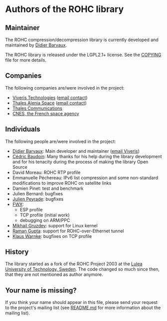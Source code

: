 # Authors of the ROHC library


## Maintainer

The ROHC compression/decompression library is currently developed and
maintained by [Didier Barvaux](mailto:didier@barvaux.org).

The ROHC library is released under the LGPL2.1+ license. See the
[COPYING](COPYING) file for more details.


## Companies

The following companies are/were involved in the project:
 * [Viveris Technologies](http://www.viveris.com/)
   ([email contact](mailto:opensource@toulouse.viveris.com))
 * [Thales Alenia Space](http://www.thalesaleniaspace.com/)
   ([email contact](mailto:cedric.baudoin@thalesaleniaspace.com))
 * [Thales Communications](http://www.thalescomminc.com/)
 * [CNES, the French space agency](http://www.cnes.fr/)


## Individuals

The following people are/were involved in the project:
* [Didier Barvaux](mailto:didier@barvaux.org): Main developer and maintainer
  ([email Viveris](mailto:didier.barvaux@toulouse.viveris.com))
* [Cédric Baudoin](mailto:cedric.baudoin@thalesaleniaspace.com): Many thanks
  for his help during the library development and for his tenacity during the
  process of making the library Open Source
* David Moreau: ROHC RTP profile
* Emmanuelle Péchereau: IPv6 list compression and some non-standard modifications
  to improve ROHC on satellite links
* Damien Pinet: test and benchmark
* Julien Bernard: bugfixes
* [Julien Peyrade](mailto:julien.peyrade@toulouse.viveris.com): bugfixes
* [FWX](mailto:rohc_team@dialine.fr):
  * ESP profile
  * TCP profile (initial work)
  * debugging on ARM/PPC
* [Mikhail Gruzdev](mailto:michail.gruzdev@gmail.com): support for Linux kernel
* [Raman Gupta](mailto:ramangupta16@gmail.com): support for ROHC-over-Ethernet tunnel
* [Klaus Warnke](mailto:klaus.warnke@acticom.de): bugfixes on TCP profile


## History

The library started as a fork of the ROHC Project 2003 at the [Lulea University
of Technology, Sweden](http://rohc.sourceforge.net/). The code changed so much
since then, that they are not mentioned as author anymore.


## Your name is missing?

If you think your name should appear in this file, please send your request to
the project's mailing list (see [README.md](README.md) for more information about
the mailing list).

